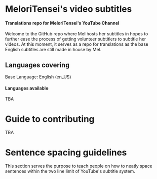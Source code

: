 # MeloriTensei's video subtitles
#### Translations repo for MeloriTensei's YouTube Channel
Welcome to the GitHub repo where Mel hosts her subtitles in hopes to further ease the process of getting volunteer subtitlers to subtitle her videos. At this moment, it serves as a repo for translations as the base English subtitles are still made in house by Mel.

## Languages covering
Base Language: English (en_US)

#### Languages available
TBA

# Guide to contributing
TBA

# Sentence spacing guidelines
This section serves the purpose to teach people on how to neatly space sentences within the two line limit of YouTube's subtitle system.
